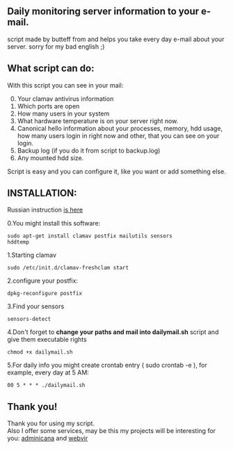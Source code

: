 <h2>Daily monitoring server information to your e-mail.</h2>

script made by butteff from and helps you take every day e-mail about your server.
sorry for my bad english ;)


<h2>What script can do:</h2>

With this script you can see in your mail:

0. Your clamav antivirus information 
1. Which ports are open
2. How many users in your system
3. What hardware temperature is on your server right now.
4. Canonical hello information about your processes, memory, hdd usage, how many users login in right now and other, that you can see on your login.
5. Backup log (if you do it from script to backup.log)
6. Any mounted hdd size.

Script is easy and you can configure it, like you want or add something else.

<h2>INSTALLATION:</h2>

Russian instruction <a href="http://linuxstar.ru/poluchenie-informacii-o-sisteme-ezhednevno-na-pochtu-v-ubuntu-server.html">is here</a> 


0.You might install this software:

<code>sudo apt-get install clamav postfix mailutils sensors hddtemp</code>

1.Starting clamav

<code>sudo /etc/init.d/clamav-freshclam start</code>

2.configure your postfix:

<code>dpkg-reconfigure postfix</code>

3.Find your sensors

<code>sensors-detect</code>

4.Don't forget to <strong>change your paths and mail into dailymail.sh</strong> script and give them executable rights

<code>chmod +x dailymail.sh</code>


5.For daily info you might create crontab entry ( sudo crontab -e ), for example, every day at 5 AM:

<code>00 5 * * * ./dailymail.sh</code>

<h2>Thank you!</h2>
Thank you for using my script.<br/>
Also I offer some services, may be this my projects will be interesting for you:
<a href="http://adminicana.ru/en.html">adminicana</a> and <a href="http://webvir.ru">webvir</a>

